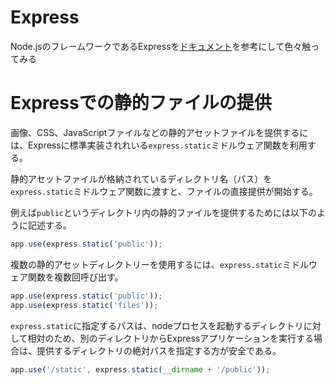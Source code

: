 # Express
Node.jsのフレームワークであるExpressを[ドキュメント](http://expressjs.com/ja/)を参考にして色々触ってみる

# Expressでの静的ファイルの提供
画像、CSS、JavaScriptファイルなどの静的アセットファイルを提供するには、Expressに標準実装されれいる`express.static`ミドルウェア関数を利用する。

静的アセットファイルが格納されているディレクトリ名（パス）を`express.static`ミドルウェア関数に渡すと、ファイルの直接提供が開始する。

例えば`public`というディレクトリ内の静的ファイルを提供するためには以下のように記述する。

```javascript
app.use(express.static('public'));

```

複数の静的アセットディレクトリーを使用するには、`express.static`ミドルウェア関数を複数回呼び出す。


```javascript
app.use(express.static('public'));
app.use(express.static('files'));
```

`express.static`に指定するパスは、nodeプロセスを起動するディレクトリに対して相対のため、別のディレクトリからExpressアプリケーションを実行する場合は、提供するディレクトリの絶対パスを指定する方が安全である。

```javascript
app.use('/static', express.static(__dirname + '/public'));
```